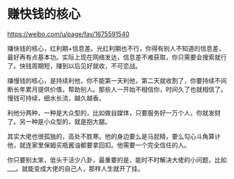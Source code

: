 # 赚快钱的核心

https://weibo.com/u/page/fav/1675591540

赚快钱的核心，红利期+信息差。光红利期也不行，你得有别人不知道的信息差，最好再有点基本功。实际上现在网络发达，信息差不难获取，你只需要会搜索就行了。快钱周期短，赚到以后见好就收，不可恋战。  
  
赚慢钱的核心，是持续利他，你不能第一天利他，第二天就收割了，你要持续不间断长年累月提供价值，帮助别人。那些人一开始不相信你，时间久了也就相信了。慢钱可持续，细水长流，越久越香。  
  
利他分两种，一种是大众型的，比如做自媒体，只要服务好一万个人，你就发财了。另一种是小众型的，就是抱大腿。  
  
其实大佬也很孤独的，高处不胜寒。他的身边要么是马屁精，要么勾心斗角算计他，就连家里保姆买瓶酱油都要拿回扣。他需要一个完全信任的人。  
  
你只要别太笨，低头干活少八卦，最重要的是，能时不时解决大佬的小问题，比如\_\_\_。就能变成大佬的自己人，那样人生就开了挂。